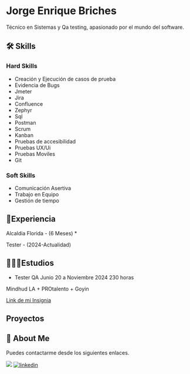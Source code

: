 
# Jorge Enrique Briches

Técnico en Sistemas y Qa testing, apasionado por el mundo del software.


## 🛠 Skills

### Hard Skills

* Creación y Ejecución de casos de prueba
* Evidencia de Bugs
* Jmeter
* Jira
* Confluence
* Zephyr
* Sql
* Postman
* Scrum
* Kanban
* Pruebas de accesibilidad
* Pruebas UX/Ui
* Pruebas Moviles
* Git

### Soft Skills

 * Comunicación Asertiva
* Trabajo en Equipo
* Gestión de tiempo

## 📜Experiencia

Alcaldia Florida - (6 Meses)
* 


Tester - (2024-Actualidad)
## 👨🏾‍🎓Estudios

* Tester QA Junio 20 a Noviembre 2024  230 horas

Mindhud LA + PROtalento + Goyin


[Link de mi Insignia]()
## Proyectos
## 🚀 About Me
Puedes contactarme desde los siguientes enlaces.

<a href="mailto:jorgebrichesz1@outlook.com"><img src="https://img.shields.io/badge/mail-white?style=for-the-badge&logo=gmail&logoColor=white&color=%230C8844"/></a>
[![linkedin](https://img.shields.io/badge/linkedin-0A66C2?style=for-the-badge&logo=linkedin&logoColor=white)](https://www.linkedin.com/in/jorge-enrique-briches-carabali-58a5b323b/)



